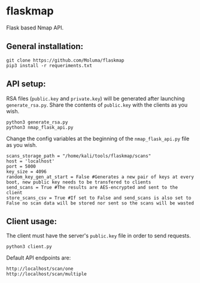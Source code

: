 # flaskmap
Flask based Nmap API.

## General installation:
``` shell
git clone https://github.com/Moluma/flaskmap
pip3 install -r requeriments.txt
```
## API setup:
RSA files (`public.key` and `private.key`) will be generated after launching `generate_rsa.py`. Share the contents of `public.key` with the clients as you wish.
``` shell
python3 generate_rsa.py
python3 nmap_flask_api.py
```
Change the config variables at the beginning of the `nmap_flask_api.py` file as you wish.
``` shell
scans_storage_path = "/home/kali/tools/flaskmap/scans"
host = 'localhost'
port = 5000
key_size = 4096
random_key_gen_at_start = False #Generates a new pair of keys at every boot, new public key needs to be transfered to clients
send_scans = True #The results are AES-encrypted and sent to the client
store_scans_csv = True #If set to False and send_scans is also set to False no scan data will be stored nor sent so the scans will be wasted
```
## Client usage: 
The client must have the server's `public.key` file in order to send requests.
``` shell
python3 client.py
```
Default API endpoints are:
``` shell
http://localhost/scan/one
http://localhost/scan/multiple
```
